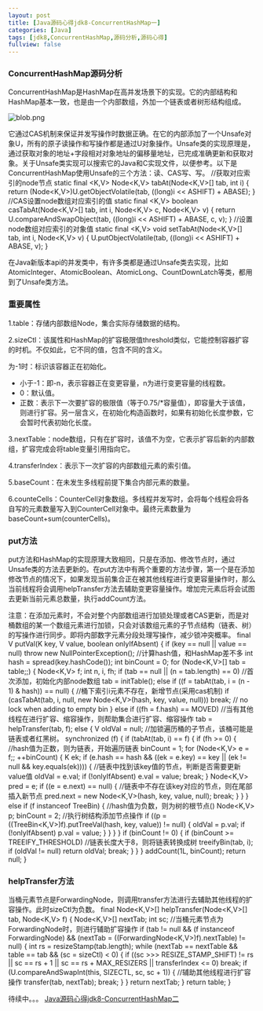 ```yaml
---
layout: post
title: [Java源码心得jdk8-ConcurrentHashMap一]
categories: [Java]
tags: [jdk8,ConcurrentHashMap,源码分析,源码心得]
fullview: false
---
```

### ConcurrentHashMap源码分析

ConcurrentHashMap是HashMap在高并发场景下的实现。它的内部结构和HashMap基本一致，也是由一个内部数组，外加一个链表或者树形结构组成。

![blob.png](http://file.ctosb.com/upload/image/20171030/1509374380839078086.png "1509374380839078086.png")

它通过CAS机制来保证并发写操作时数据正确。在它的内部添加了一个Unsafe对象U，所有的原子读操作和写操作都是通过U对象操作。Unsafe类的实现原理是，通过获取对象的地址+字段相对对象地址的偏移量地址，已完成准确更新和获取对象。关于Unsafe类实现可以搜索它的Java和C实现文件，以便参考。以下是ConcurrentHashMap使用Unsafe的三个方法：读、CAS写、写。
//获取对应索引的node节点 static final <K,V> Node<K,V> tabAt(Node<K,V>[] tab, int i) { return (Node<K,V>)U.getObjectVolatile(tab, ((long)i << ASHIFT) + ABASE); } //CAS设置node数组对应索引的值 static final <K,V> boolean casTabAt(Node<K,V>[] tab, int i, Node<K,V> c, Node<K,V> v) { return U.compareAndSwapObject(tab, ((long)i << ASHIFT) + ABASE, c, v); } //设置node数组对应索引的对象值 static final <K,V> void setTabAt(Node<K,V>[] tab, int i, Node<K,V> v) { U.putObjectVolatile(tab, ((long)i << ASHIFT) + ABASE, v); }

在Java新版本api的并发类中，有许多类都是通过Unsafe类去实现，比如AtomicInteger、AtomicBoolean、AtomicLong、CountDownLatch等类，都用到了Unsafe类方法。

### 重要属性

1.table：存储内部数组Node，集合实际存储数据的结构。

2.sizeCtl：该属性和HashMap的扩容极限值threshold类似，它能控制容器扩容的时机。不仅如此，它不同的值，包含不同的含义。

为-1时：标识该容器正在初始化。

* 小于-1：即-n，表示容器正在变更容量，n为进行变更容量的线程数。
* 0：默认值。
* 正数：表示下一次要扩容的极限值（等于0.75/*容量值），即容量大于该值，则进行扩容。另一层含义，在初始化构造函数时，如果有初始化长度参数，它会暂时代表初始化长度。

3.nextTable：node数组，只有在扩容时，该值不为空，它表示扩容后新的内部数组，扩容完成会将table变量引用指向它。

4.transferIndex：表示下一次扩容的内部数组元素的索引值。

5.baseCount：在未发生多线程前提下集合内部元素的数量。

6.counteCells：CounterCell对象数组。多线程并发写时，会将每个线程会将各自写的元素数量写入到CounterCell对象中。最终元素数量为baseCount+sum(counterCells)。

### put方法

put方法和HashMap的实现原理大致相同，只是在添加、修改节点时，通过Unsafe类的方法去更新的。在put方法中有两个重要的方法步骤，第一个是在添加修改节点的情况下，如果发现当前集合正在被其他线程进行变更容量操作时，那么当前线程将会调用helpTransfer方法去辅助变更容量操作。增加完元素后将会试图去更新当前元素总数量，执行addCount方法。

注意：在添加元素时，不会对整个内部数组进行加锁处理或者CAS更新，而是对桶数组的某一个数组元素进行加锁，只会对该数组元素的子节点结构（链表、树）的写操作进行同步。即将内部数字元素分段处理写操作，减少锁冲突概率。
final V putVal(K key, V value, boolean onlyIfAbsent) { if (key == null || value == null) throw new NullPointerException(); //计算hash值，和HashMap差不多 int hash = spread(key.hashCode()); int binCount = 0; for (Node<K,V>[] tab = table;;) { Node<K,V> f; int n, i, fh; if (tab == null || (n = tab.length) == 0) //首次添加，初始化内部node数组 tab = initTable(); else if ((f = tabAt(tab, i = (n - 1) & hash)) == null) { //桶下索引i元素不存在，新增节点(采用cas机制) if (casTabAt(tab, i, null, new Node<K,V>(hash, key, value, null))) break; // no lock when adding to empty bin } else if ((fh = f.hash) == MOVED) //当有其他线程在进行扩容、缩容操作，则帮助集合进行扩容、缩容操作 tab = helpTransfer(tab, f); else { V oldVal = null; //加锁遍历桶的子节点，该桶可能是链表或者红黑树。 synchronized (f) { if (tabAt(tab, i) == f) { if (fh >= 0) { //hash值为正数，则为链表，开始遍历链表 binCount = 1; for (Node<K,V> e = f;; ++binCount) { K ek; if (e.hash == hash && ((ek = e.key) == key || (ek != null && key.equals(ek)))) { //链表中找到该key值的节点，判断是否需要更新value值 oldVal = e.val; if (!onlyIfAbsent) e.val = value; break; } Node<K,V> pred = e; if ((e = e.next) == null) { //链表中不存在该key对应的节点，则在尾部插入新节点 pred.next = new Node<K,V>(hash, key, value, null); break; } } } else if (f instanceof TreeBin) { //hash值为负数，则为树的根节点() Node<K,V> p; binCount = 2; //执行树结构添加节点操作 if ((p = ((TreeBin<K,V>)f).putTreeVal(hash, key, value)) != null) { oldVal = p.val; if (!onlyIfAbsent) p.val = value; } } } } if (binCount != 0) { if (binCount >= TREEIFY_THRESHOLD) //链表长度大于8，则将链表转换成树 treeifyBin(tab, i); if (oldVal != null) return oldVal; break; } } } addCount(1L, binCount); return null; }

### helpTransfer方法

当桶元素节点是ForwardingNode，则调用transfer方法进行去辅助其他线程的扩容操作。此时sizeCtl为负数。
final Node<K,V>[] helpTransfer(Node<K,V>[] tab, Node<K,V> f) { Node<K,V>[] nextTab; int sc; //当桶元素节点为ForwardingNode时，则进行辅助扩容操作 if (tab != null && (f instanceof ForwardingNode) && (nextTab = ((ForwardingNode<K,V>)f).nextTable) != null) { int rs = resizeStamp(tab.length); while (nextTab == nextTable && table == tab && (sc = sizeCtl) < 0) { if ((sc >>> RESIZE_STAMP_SHIFT) != rs || sc == rs + 1 || sc == rs + MAX_RESIZERS || transferIndex <= 0) break; if (U.compareAndSwapInt(this, SIZECTL, sc, sc + 1)) { //辅助其他线程进行扩容操作 transfer(tab, nextTab); break; } } return nextTab; } return table; }

待续中。。。 [Java源码心得jdk8-ConcurrentHashMap二](http://ctosb.com/article/46545554779406336)
